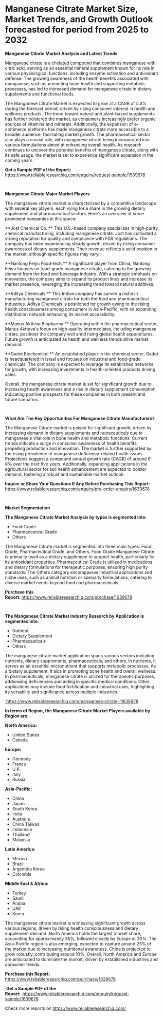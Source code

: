 <p><h1>Manganese Citrate Market Size, Market Trends, and Growth Outlook forecasted for period from 2025 to 2032</h1></p><p><strong>Manganese Citrate Market Analysis and Latest Trends</strong></p>
<p><p>Manganese citrate is a chelated compound that combines manganese with citric acid, serving as an essential mineral supplement known for its role in various physiological functions, including enzyme activation and antioxidant defense. The growing awareness of the health benefits associated with manganese, such as promoting bone health and supporting metabolic processes, has led to increased demand for manganese citrate in dietary supplements and functional foods.</p><p>The Manganese Citrate Market is expected to grow at a CAGR of 5.3% during the forecast period, driven by rising consumer interest in health and wellness products. The trend toward natural and plant-based supplements has further bolstered the market, as consumers increasingly prefer organic sources of vitamins and minerals. Additionally, the expansion of e-commerce platforms has made manganese citrate more accessible to a broader audience, facilitating market growth. The pharmaceutical sector also plays a crucial role, with manganese citrate being incorporated into various formulations aimed at enhancing overall health. As research continues to uncover the potential benefits of manganese citrate, along with its safe usage, the market is set to experience significant expansion in the coming years.</p></p>
<p><strong>Get a Sample PDF of the Report:&nbsp;</strong> <a href="https://www.reliableresearchiq.com/enquiry/request-sample/1639678?utm_campaign=1129&utm_medium=2&utm_source=Github&utm_content=ia&utm_term=30012025&utm_id=manganese-citrate">https://www.reliableresearchiq.com/enquiry/request-sample/1639678</a></p>
<p>&nbsp;</p>
<p><strong>Manganese Citrate Major Market Players</strong></p>
<p><p>The manganese citrate market is characterized by a competitive landscape with several key players, each vying for a share in the growing dietary supplement and pharmaceutical sectors. Here’s an overview of some prominent companies in this space:</p><p>**Jost Chemical Co.:** This U.S.-based company specializes in high-purity chemical manufacturing, including manganese citrate. Jost has cultivated a strong reputation for quality and compliance with FDA regulations. The company has been experiencing steady growth, driven by rising consumer awareness of dietary supplements. Their revenue reflects a solid position in the market, although specific figures may vary.</p><p>**Nantong Feiyu Food-tech:** A significant player from China, Nantong Feiyu focuses on food-grade manganese citrate, catering to the growing demand from the food and beverage industry. With a strategic emphasis on innovation, the company aims to expand its product lines and increase its market presence, leveraging the increasing trend toward natural additives.</p><p>**Aditya Chemicals:** This Indian company has carved a niche in manufacturing manganese citrate for both the food and pharmaceutical industries. Aditya Chemicals is positioned for growth owing to the rising health consciousness among consumers in Asia-Pacific, with an expanding distribution network enhancing its market accessibility.</p><p>**Manus Aktteva Biopharma:** Operating within the pharmaceutical sector, Manus Aktteva's focus on high-quality intermediates, including manganese citrate, positions the company well amid rising global health expenditures. Future growth is anticipated as health and wellness trends drive market demand.</p><p>**Gadot Biochemical:** An established player in the chemical sector, Gadot is headquartered in Israel and focuses on industrial and food-grade chemicals. The company is expected to leverage its established networks for growth, with increasing investments in health-oriented products driving sales.</p><p>Overall, the manganese citrate market is set for significant growth due to increasing health awareness and a rise in dietary supplement consumption, indicating positive prospects for these companies in both present and future scenarios.</p></p>
<p>&nbsp;</p>
<p><strong>What Are The Key Opportunities For Manganese Citrate Manufacturers?</strong></p>
<p><p>The Manganese Citrate market is poised for significant growth, driven by increasing demand in dietary supplements and nutraceuticals due to manganese's vital role in bone health and metabolic functions. Current trends indicate a surge in consumer awareness of health benefits, propelling production and innovation. The market is further supported by the rising prevalence of manganese deficiency-related health issues. Projections suggest a compound annual growth rate (CAGR) of around 6-8% over the next five years. Additionally, expanding applications in the agricultural sector for soil health enhancement are expected to bolster demand, fostering a robust and sustainable market outlook.</p></p>
<p><strong>Inquire or Share Your Questions If Any Before Purchasing This Report:</strong> <a href="https://www.reliableresearchiq.com/enquiry/pre-order-enquiry/1639678?utm_campaign=1129&utm_medium=2&utm_source=Github&utm_content=ia&utm_term=30012025&utm_id=manganese-citrate">https://www.reliableresearchiq.com/enquiry/pre-order-enquiry/1639678</a></p>
<p>&nbsp;</p>
<p><strong>Market Segmentation</strong></p>
<p><strong>The Manganese Citrate Market Analysis by types is segmented into:</strong></p>
<p><ul><li>Food Grade</li><li>Pharmaceutical Grade</li><li>Others</li></ul></p>
<p><p>The Manganese Citrate market is segmented into three main types: Food Grade, Pharmaceutical Grade, and Others. Food Grade Manganese Citrate is primarily used as a dietary supplement to support health, particularly for its antioxidant properties. Pharmaceutical Grade is utilized in medications and dietary formulations for therapeutic purposes, ensuring high purity standards. The Others category encompasses industrial applications and niche uses, such as animal nutrition or specialty formulations, catering to diverse market needs beyond food and pharmaceuticals.</p></p>
<p><strong>Purchase this Report:&nbsp;</strong><a href="https://www.reliableresearchiq.com/purchase/1639678?utm_campaign=1129&utm_medium=2&utm_source=Github&utm_content=ia&utm_term=30012025&utm_id=manganese-citrate">https://www.reliableresearchiq.com/purchase/1639678</a></p>
<p>&nbsp;</p>
<p><strong>The Manganese Citrate Market Industry Research by Application is segmented into:</strong></p>
<p><ul><li>Nutrient</li><li>Dietary Supplement</li><li>Pharmaceuticals</li><li>Others</li></ul></p>
<p><p>The manganese citrate market application spans various sectors including nutrients, dietary supplements, pharmaceuticals, and others. In nutrients, it serves as an essential micronutrient that supports metabolic processes. As a dietary supplement, it aids in promoting bone health and overall wellness. In pharmaceuticals, manganese citrate is utilized for therapeutic purposes, addressing deficiencies and aiding in specific medical conditions. Other applications may include food fortification and industrial uses, highlighting its versatility and significance across multiple industries.</p></p>
<p><a href="https://www.reliableresearchiq.com/manganese-citrate-r1639678?utm_campaign=1129&utm_medium=2&utm_source=Github&utm_content=ia&utm_term=30012025&utm_id=manganese-citrate">&nbsp;https://www.reliableresearchiq.com/manganese-citrate-r1639678</a></p>
<p><strong>In terms of Region, the Manganese Citrate Market Players available by Region are:</strong></p>
<p>
    <p> <strong> North America: </strong>
        <ul>
            <li>United States</li>
            <li>Canada</li>
        </ul>
        </p> 
    <p> <strong> Europe: </strong>
        <ul>
            <li>Germany</li>
            <li>France</li>
            <li>U.K.</li>
            <li>Italy</li>
            <li>Russia</li>
        </ul>
        </p> 
    <p> <strong> Asia-Pacific: </strong>
        <ul>
            <li>China</li>
            <li>Japan</li>
            <li>South Korea</li>
            <li>India</li>
            <li>Australia</li>
            <li>China Taiwan</li>
            <li>Indonesia</li>
            <li>Thailand</li>
            <li>Malaysia</li>
        </ul>
        </p> 
    <p> <strong> Latin America: </strong>
        <ul>
            <li>Mexico</li>
            <li>Brazil</li>
            <li>Argentina Korea</li>
            <li>Colombia</li>
        </ul>
        </p> 
    <p> <strong> Middle East & Africa: </strong>
        <ul>
            <li>Turkey</li>
            <li>Saudi</li>
            <li>Arabia</li>
            <li>UAE</li>
            <li>Korea</li>
        </ul>
    </p>
    </p>
<p><p>The manganese citrate market is witnessing significant growth across various regions, driven by rising health consciousness and dietary supplement demand. North America holds the largest market share, accounting for approximately 35%, followed closely by Europe at 30%. The Asia-Pacific region is also emerging, expected to capture around 25% of the market due to increasing nutritional awareness. China is projected to grow robustly, contributing around 10%. Overall, North America and Europe are anticipated to dominate the market, driven by established industries and consumer trends.</p></p>
<p><strong>Purchase this Report: </strong><a href="https://www.reliableresearchiq.com/purchase/1639678?utm_campaign=1129&utm_medium=2&utm_source=Github&utm_content=ia&utm_term=30012025&utm_id=manganese-citrate">https://www.reliableresearchiq.com/purchase/1639678</a></p>
<p>&nbsp;<strong>Get a Sample PDF of the Report:&nbsp;&nbsp;</strong><a href="https://www.reliableresearchiq.com/enquiry/request-sample/1639678?utm_campaign=1129&utm_medium=2&utm_source=Github&utm_content=ia&utm_term=30012025&utm_id=manganese-citrate">https://www.reliableresearchiq.com/enquiry/request-sample/1639678</a></p>
<p><strong></strong></p>
<p>Check more reports on <a href="https://www.reliableresearchiq.com/?utm_campaign=1129&utm_medium=2&utm_source=Github&utm_content=ia&utm_term=30012025&utm_id=manganese-citrate">https://www.reliableresearchiq.com/</a></p>